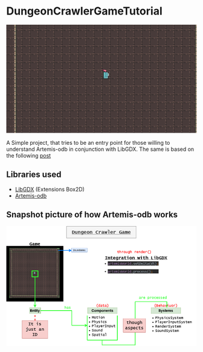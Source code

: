 # DungeonCrawlerGameTutorial

![](images/gameScreenshot.png)

A Simple project, that tries to be an entry point for those willing to understand Artemis-odb in conjunction with LibGDX. The same is based on the following [post](https://github.com/junkdog/artemis-odb/wiki/Introduction-to-Entity-Systems)

## Libraries used
* [LibGDX](https://libgdx.badlogicgames.com/) (Extensions Box2D)
* [Artemis-odb](https://github.com/junkdog/artemis-odb)

## Snapshot picture of how Artemis-odb works
![](images/DungeonCrawlerGame.png)
